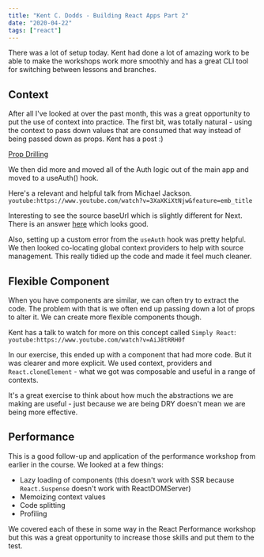 ```yaml
---
title: "Kent C. Dodds - Building React Apps Part 2"
date: "2020-04-22"
tags: ["react"]
---
```


There was a lot of setup today. Kent had done a lot of amazing work to be able to make the workshops work more smoothly and has a great CLI tool for switching between lessons and branches.

## Context

After all I've looked at over the past month, this was a great opportunity to put the use of context into practice. The first bit, was totally natural - using the context to pass down values that are consumed that way instead of being passed down as props. Kent has a post :)

[Prop Drilling](https://kentcdodds.com/blog/prop-drilling)

We then did more and moved all of the Auth logic out of the main app and moved to a useAuth() hook.

Here's a relevant and helpful talk from Michael Jackson.  
`youtube:https://www.youtube.com/watch?v=3XaXKiXtNjw&feature=emb_title`

Interesting to see the source baseUrl which is slightly different for Next. There is an answer [here](https://stackoverflow.com/questions/59474480/using-baseurl-in-jsconfig-json-not-working-with-nextjs) which looks good.

Also, setting up a custom error from the `useAuth` hook was pretty helpful. We then looked co-locating global context providers to help with source management. This really tidied up the code and made it feel much cleaner.

## Flexible Component

When you have components are similar, we can often try to extract the code. The problem with that is we often end up passing down a lot of props to alter it. We can create more flexible components though.

Kent has a talk to watch for more on this concept called `Simply React`:  
`youtube:https://www.youtube.com/watch?v=AiJ8tRRH0f`

In our exercise, this ended up with a component that had more code. But it was clearer and more explicit. We used context, providers and `React.cloneElement` - what we got was composable and useful in a range of contexts.

It's a great exercise to think about how much the abstractions we are making are useful - just because we are being DRY doesn't mean we are being more effective.

## Performance

This is a good follow-up and application of the performance workshop from earlier in the course. We looked at a few things:

- Lazy loading of components (this doesn't work with SSR because `React.Suspense` doesn't work with ReactDOMServer)
- Memoizing context values
- Code splitting
- Profiling

We covered each of these in some way in the React Performance workshop but this was a great opportunity to increase those skills and put them to the test.
